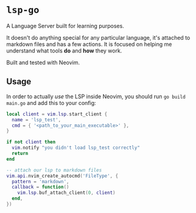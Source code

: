 # `lsp-go`

A Language Server built for learning purposes.

It doesn't do anything special for any particular language, it's attached to markdown files and has a few actions. It is focused on helping me understand what tools **do** and **how** they work.

Built and tested with Neovim.

## Usage

In order to actually *use* the LSP inside Neovim, you should run `go build main.go` and add this to your config:

```lua
local client = vim.lsp.start_client {
  name = 'lsp_test',
  cmd = { '<path_to_your_main_executable>' },
}

if not client then
  vim.notify "you didn't load lsp_test correctly"
  return
end

-- attach our lsp to markdown files
vim.api.nvim_create_autocmd('FileType', {
  pattern = 'markdown',
  callback = function()
    vim.lsp.buf_attach_client(0, client)
  end,
})
```
